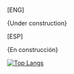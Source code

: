 [ENG]

{Under construction}

[ESP]

{En construcción} 

[![Top Langs](https://github-readme-stats.vercel.app/api/top-langs/?username=insonyy)](https://github.com/anuraghazra/github-readme-stats)
